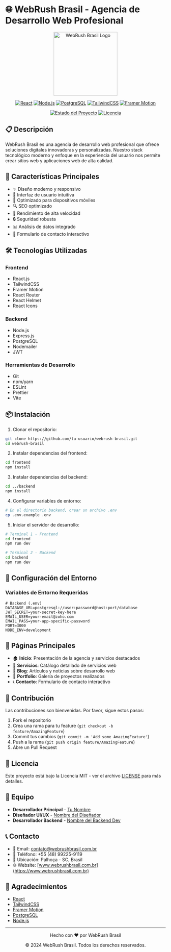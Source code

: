 # 🌐 WebRush Brasil - Agencia de Desarrollo Web Profesional

<div align="center">
  <img src="https://i.imgur.com/2VYp3iA.png" alt="WebRush Brasil Logo" width="200"/>
  
  [![React](https://img.shields.io/badge/React-18.2.0-blue.svg)](https://reactjs.org/)
  [![Node.js](https://img.shields.io/badge/Node.js-18.x-green.svg)](https://nodejs.org/)
  [![PostgreSQL](https://img.shields.io/badge/PostgreSQL-14.x-blue.svg)](https://www.postgresql.org/)
  [![TailwindCSS](https://img.shields.io/badge/TailwindCSS-3.x-38B2AC.svg)](https://tailwindcss.com/)
  [![Framer Motion](https://img.shields.io/badge/Framer%20Motion-10.x-black.svg)](https://www.framer.com/motion/)
  
  [![Estado del Proyecto](https://img.shields.io/badge/Estado-En%20Desarrollo-yellow.svg)](https://github.com/tu-usuario/webrush-brasil)
  [![Licencia](https://img.shields.io/badge/Licencia-MIT-green.svg)](LICENSE)
</div>

## 📋 Descripción

WebRush Brasil es una agencia de desarrollo web profesional que ofrece soluciones digitales innovadoras y personalizadas. Nuestro stack tecnológico moderno y enfoque en la experiencia del usuario nos permite crear sitios web y aplicaciones web de alta calidad.

## 🚀 Características Principales

- ✨ Diseño moderno y responsivo
- 🎨 Interfaz de usuario intuitiva
- 📱 Optimizado para dispositivos móviles
- 🔍 SEO optimizado
- 🚀 Rendimiento de alta velocidad
- 🔒 Seguridad robusta
- 📊 Análisis de datos integrado
- 💬 Formulario de contacto interactivo

## 🛠️ Tecnologías Utilizadas

### Frontend
- React.js
- TailwindCSS
- Framer Motion
- React Router
- React Helmet
- React Icons

### Backend
- Node.js
- Express.js
- PostgreSQL
- Nodemailer
- JWT

### Herramientas de Desarrollo
- Git
- npm/yarn
- ESLint
- Prettier
- Vite

## 📦 Instalación

1. Clonar el repositorio:
```bash
git clone https://github.com/tu-usuario/webrush-brasil.git
cd webrush-brasil
```

2. Instalar dependencias del frontend:
```bash
cd frontend
npm install
```

3. Instalar dependencias del backend:
```bash
cd ../backend
npm install
```

4. Configurar variables de entorno:
```bash
# En el directorio backend, crear un archivo .env
cp .env.example .env
```

5. Iniciar el servidor de desarrollo:
```bash
# Terminal 1 - Frontend
cd frontend
npm run dev

# Terminal 2 - Backend
cd backend
npm run dev
```

## 🔧 Configuración del Entorno

### Variables de Entorno Requeridas

```env
# Backend (.env)
DATABASE_URL=postgresql://user:password@host:port/database
JWT_SECRET=your-secret-key-here
EMAIL_USER=your-email@zoho.com
EMAIL_PASS=your-app-specific-password
PORT=3000
NODE_ENV=development
```

## 📱 Páginas Principales

- 🏠 **Inicio**: Presentación de la agencia y servicios destacados
- 💼 **Servicios**: Catálogo detallado de servicios web
- 📝 **Blog**: Artículos y noticias sobre desarrollo web
- 🎨 **Portfolio**: Galería de proyectos realizados
- 📞 **Contacto**: Formulario de contacto interactivo

## 🤝 Contribución

Las contribuciones son bienvenidas. Por favor, sigue estos pasos:

1. Fork el repositorio
2. Crea una rama para tu feature (`git checkout -b feature/AmazingFeature`)
3. Commit tus cambios (`git commit -m 'Add some AmazingFeature'`)
4. Push a la rama (`git push origin feature/AmazingFeature`)
5. Abre un Pull Request

## 📄 Licencia

Este proyecto está bajo la Licencia MIT - ver el archivo [LICENSE](LICENSE) para más detalles.

## 👥 Equipo

- **Desarrollador Principal** - [Tu Nombre](https://github.com/tu-usuario)
- **Diseñador UI/UX** - [Nombre del Diseñador](https://github.com/designer)
- **Desarrollador Backend** - [Nombre del Backend Dev](https://github.com/backend-dev)

## 📞 Contacto

- 📧 Email: contato@webrushbrasil.com.br
- 📱 Teléfono: +55 (48) 99225-9119
- 📍 Ubicación: Palhoça - SC, Brasil
- 🌐 Website: [www.webrushbrasil.com.br](https://www.webrushbrasil.com.br)

## 🙏 Agradecimientos

- [React](https://reactjs.org/)
- [TailwindCSS](https://tailwindcss.com/)
- [Framer Motion](https://www.framer.com/motion/)
- [PostgreSQL](https://www.postgresql.org/)
- [Node.js](https://nodejs.org/)

---

<div align="center">
  <p>Hecho con ❤️ por WebRush Brasil</p>
  <p>© 2024 WebRush Brasil. Todos los derechos reservados.</p>
</div>
